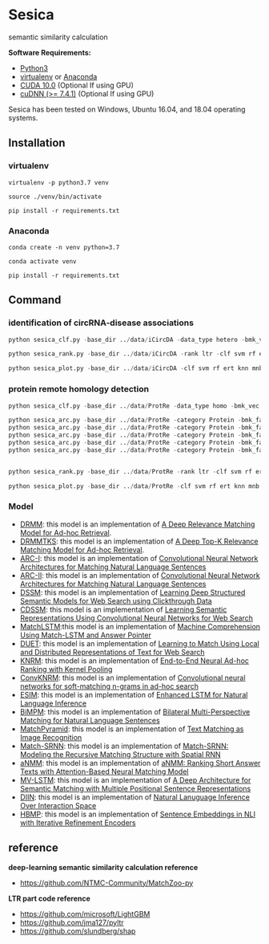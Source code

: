 # Sesica
semantic similarity calculation

**Software Requirements:**

* [Python3](https://docs.python-guide.org/starting/install3/linux/)
* [virtualenv](https://virtualenv.pypa.io/en/latest/installation/) or [Anaconda](https://anaconda.org/anaconda/virtualenv)
* [CUDA 10.0](https://developer.nvidia.com/cuda-10.0-download-archive) (Optional If using GPU)
* [cuDNN (>= 7.4.1)](https://developer.nvidia.com/cudnn) (Optional If using GPU)

Sesica has been tested on Windows, Ubuntu 16.04, and 18.04 operating systems.

## Installation

### virtualenv

```shell
virtualenv -p python3.7 venv

source ./venv/bin/activate

pip install -r requirements.txt
```

### Anaconda

```shell
conda create -n venv python=3.7

conda activate venv

pip install -r requirements.txt
```

## Command

### identification of circRNA-disease associations
```python
python sesica_clf.py -base_dir ../data/iCircDA -data_type hetero -bmk_vec_a ../data/iCircDA/bmk_circRNA.txt -bmk_vec_b ../data/iCircDA/bmk_disease.txt -bmk_label ../data/iCircDA/benchmark_pos.txt ../data/iCircDA/benchmark_neg.txt -clf svm rf ert knn mnb gbdt goss dart mlp -metric auc -gs_mode 2

python sesica_rank.py -base_dir ../data/iCircDA -rank ltr -clf svm rf ert knn mnb gbdt goss dart mlp -metric auc -gs_mode 2

python sesica_plot.py -base_dir ../data/iCircDA -clf svm rf ert knn mnb gbdt goss dart mlp -rank ltr -plot roc prc box polar hp dr dist pie bar -plot_set test
```

### protein remote homology detection
```python
python sesica_clf.py -base_dir ../data/ProtRe -data_type homo -bmk_vec ../data/ProtRe/bmk_vec.txt -bmk_label ../data/ProtRe/pos_label.txt ../data/ProtRe/neg_label.txt -clf svm rf ert knn mnb gbdt goss dart mlp -metric roc@1 -gs_mode 2

python sesica_arc.py -base_dir ../data/ProtRe -category Protein -bmk_fasta ../data/ProtRe/bmk_fasta.fasta -bmk_label ../data/ProtRe/pos_label.txt ../data/ProtRe/neg_label.txt -arc dssm -word_size 3 -metric roc@1 -dssm_epoch 10 -fixed_len 300
python sesica_arc.py -base_dir ../data/ProtRe -category Protein -bmk_fasta ../data/ProtRe/bmk_fasta.fasta -bmk_label ../data/ProtRe/pos_label.txt ../data/ProtRe/neg_label.txt -arc cdssm -word_size 3 -metric roc@1 -cdssm_epoch 5 -fixed_len 300
python sesica_arc.py -base_dir ../data/ProtRe -category Protein -bmk_fasta ../data/ProtRe/bmk_fasta.fasta -bmk_label ../data/ProtRe/pos_label.txt ../data/ProtRe/neg_label.txt -arc arci -word_size 2 -metric roc@1 -arci_epoch 5 -fixed_len 300
python sesica_arc.py -base_dir ../data/ProtRe -category Protein -bmk_fasta ../data/ProtRe/bmk_fasta.fasta -bmk_label ../data/ProtRe/pos_label.txt ../data/ProtRe/neg_label.txt -arc arcii -word_size 2 -metric roc@1 -arcii_epoch 5 -fixed_len 300
python sesica_arc.py -base_dir ../data/ProtRe -category Protein -bmk_fasta ../data/ProtRe/bmk_fasta.fasta -bmk_label ../data/ProtRe/pos_label.txt ../data/ProtRe/neg_label.txt -arc drmm -word_size 3 -metric roc@1 -drmm_epoch 5 -fixed_len 300


python sesica_rank.py -base_dir ../data/ProtRe -rank ltr -clf svm rf ert knn mnb gbdt goss dart mlp -metric auc -gs_mode 2

python sesica_plot.py -base_dir ../data/ProtRe -clf svm rf ert knn mnb gbdt goss dart mlp -rank ltr -plot roc prc box polar hp dr dist pie bar -plot_set test
```

### Model

- [DRMM](https://github.com/NTMC-Community/MatchZoo-py/tree/master/matchzoo/models/drmm.py): this model is an implementation of <a href="http://www.bigdatalab.ac.cn/~gjf/papers/2016/CIKM2016a_guo.pdf">A Deep Relevance Matching Model for Ad-hoc Retrieval</a>.
- [DRMMTKS](https://github.com/NTMC-Community/MatchZoo-py/tree/master/matchzoo/models/drmmtks.py): this model is an implementation of <a href="https://link.springer.com/chapter/10.1007/978-3-030-01012-6_2">A Deep Top-K Relevance Matching Model for Ad-hoc Retrieval</a>.
- [ARC-I](https://github.com/NTMC-Community/MatchZoo-py/tree/master/matchzoo/models/arci.py): this model is an implementation of <a href="https://arxiv.org/abs/1503.03244">Convolutional Neural Network Architectures for Matching Natural Language Sentences</a>
- [ARC-II](https://github.com/NTMC-Community/MatchZoo-py/tree/master/matchzoo/models/arcii.py): this model is an implementation of <a href="https://arxiv.org/abs/1503.03244">Convolutional Neural Network Architectures for Matching Natural Language Sentences</a>
- [DSSM](https://github.com/NTMC-Community/MatchZoo-py/tree/master/matchzoo/models/dssm.py): this model is an implementation of <a href="https://www.microsoft.com/en-us/research/wp-content/uploads/2016/02/cikm2013_DSSM_fullversion.pdf">Learning Deep Structured Semantic Models for Web Search using Clickthrough Data</a>
- [CDSSM](https://github.com/NTMC-Community/MatchZoo-py/tree/master/matchzoo/models/cdssm.py): this model is an implementation of <a href="https://www.microsoft.com/en-us/research/publication/learning-semantic-representations-using-convolutional-neural-networks-for-web-search/">Learning Semantic Representations Using Convolutional Neural Networks for Web Search</a>
- [MatchLSTM](https://github.com/NTMC-Community/MatchZoo-py/tree/master/matchzoo/models/matchlstm.py):this model is an implementation of <a href="https://arxiv.org/abs/1608.07905">Machine Comprehension Using Match-LSTM and Answer Pointer</a>
- [DUET](https://github.com/NTMC-Community/MatchZoo-py/tree/master/matchzoo/models/duet.py): this model is an implementation of <a href="https://dl.acm.org/citation.cfm?id=3052579">Learning to Match Using Local and Distributed Representations of Text for Web Search</a>
- [KNRM](https://github.com/NTMC-Community/MatchZoo-py/tree/master/matchzoo/models/knrm.py): this model is an implementation of <a href="https://arxiv.org/abs/1706.06613">End-to-End Neural Ad-hoc Ranking with Kernel Pooling</a>
- [ConvKNRM](https://github.com/NTMC-Community/MatchZoo-py/tree/master/matchzoo/models/conv_knrm.py): this model is an implementation of <a href="http://www.cs.cmu.edu/~zhuyund/papers/WSDM_2018_Dai.pdf">Convolutional neural networks for soft-matching n-grams in ad-hoc search</a>
- [ESIM](https://github.com/NTMC-Community/MatchZoo-py/tree/master/matchzoo/models/esim.py): this model is an implementation of <a href="https://arxiv.org/abs/1609.06038">Enhanced LSTM for Natural Language Inference</a>
- [BiMPM](https://github.com/NTMC-Community/MatchZoo-py/tree/master/matchzoo/models/bimpm.py): this model is an implementation of <a href="https://arxiv.org/abs/1702.03814">Bilateral Multi-Perspective Matching for Natural Language Sentences</a>
- [MatchPyramid](https://github.com/NTMC-Community/MatchZoo-py/tree/master/matchzoo/models/match_pyramid.py): this model is an implementation of <a href="https://arxiv.org/abs/1602.06359">Text Matching as Image Recognition</a>
- [Match-SRNN](https://github.com/NTMC-Community/MatchZoo-py/tree/master/matchzoo/models/match_srnn.py): this model is an implementation of <a href="https://arxiv.org/abs/1604.04378">Match-SRNN: Modeling the Recursive Matching Structure with Spatial RNN</a>
- [aNMM](https://github.com/NTMC-Community/MatchZoo-py/tree/master/matchzoo/models/anmm.py): this model is an implementation of <a href="https://arxiv.org/abs/1801.01641">aNMM: Ranking Short Answer Texts with Attention-Based Neural Matching Model</a>
- [MV-LSTM](https://github.com/NTMC-Community/MatchZoo-py/tree/master/matchzoo/models/mvlstm.py): this model is an implementation of <a href="https://arxiv.org/pdf/1511.08277.pdf">A Deep Architecture for Semantic Matching with Multiple Positional Sentence Representations</a>
- [DIIN](https://github.com/NTMC-Community/MatchZoo-py/tree/master/matchzoo/models/diin.py): this model is an implementation of <a href="https://arxiv.org/pdf/1709.04348.pdf">Natural Lanuguage Inference Over Interaction Space</a>
- [HBMP](https://github.com/NTMC-Community/MatchZoo-py/tree/master/matchzoo/models/hbmp.py): this model is an implementation of <a href="https://arxiv.org/pdf/1808.08762.pdf">Sentence Embeddings in NLI with Iterative Refinement Encoders</a>


## reference
**deep-learning semantic similarity calculation reference**
+ https://github.com/NTMC-Community/MatchZoo-py

**LTR part code reference**
+ https://github.com/microsoft/LightGBM
+ https://github.com/jma127/pyltr
+ https://github.com/slundberg/shap